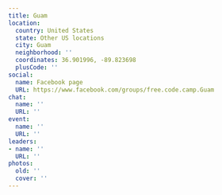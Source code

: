 ```yaml
---
title: Guam
location:
  country: United States
  state: Other US locations
  city: Guam
  neighborhood: ''
  coordinates: 36.901996, -89.823698
  plusCode: ''
social:
  name: Facebook page
  URL: https://www.facebook.com/groups/free.code.camp.Guam
chat:
  name: ''
  URL: ''
event:
  name: ''
  URL: ''
leaders:
- name: ''
  URL: ''
photos:
  old: ''
  cover: ''
---
```

